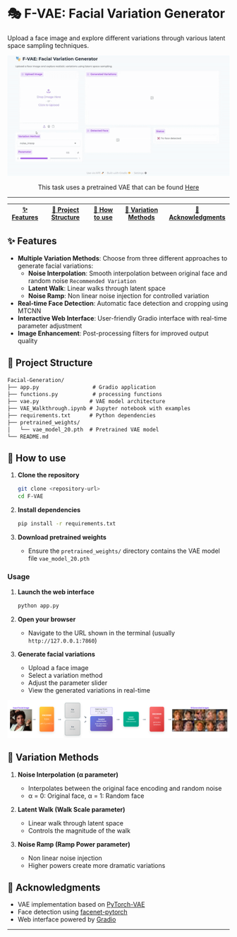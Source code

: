# 🎭 F-VAE: Facial Variation Generator

Upload a face image and explore different variations through various latent space sampling techniques.


<p align="center">
   <img src="assets/demo.gif" alt="F-VAE Demo" width="600"/> 
</p>


<div align="center">This task uses a pretrained VAE that can be found 
<a href = "https://github.com/moshesipper/vae-torch-celeba?tab=readme-ov-file"> Here </a> </div>

---

<p align="center">

| [✨ Features](#-features) | [📁 Project Structure](#-project-structure) | [🚀 How to use](#-how-to-use) | [🔀 Variation Methods](#-variation-methods) | [🙏 Acknowledgments](#-acknowledgments) |
| ---- | ---- | ---- | ---- | ---- |


</p>


<div id = "features">

## ✨ Features

- **Multiple Variation Methods**: Choose from three different approaches to generate facial variations:
  - **Noise Interpolation**: Smooth interpolation between original face and random noise `Recommended Variation`
  - **Latent Walk**: Linear walks through latent space
  - **Noise Ramp**: Non linear noise injection for controlled variation
- **Real-time Face Detection**: Automatic face detection and cropping using MTCNN
- **Interactive Web Interface**: User-friendly Gradio interface with real-time parameter adjustment
- **Image Enhancement**: Post-processing filters for improved output quality

</div>



<div id = "-project-structure">

## 📁 Project Structure

```
Facial-Generation/
├── app.py                 # Gradio application
├── functions.py           # processing functions
├── vae.py                # VAE model architecture
├── VAE_Walkthrough.ipynb # Jupyter notebook with examples
├── requirements.txt      # Python dependencies
├── pretrained_weights/   
│   └── vae_model_20.pth  # Pretrained VAE model
└── README.md            
```
</div>

<div id = "-how-to-use">

## 🚀 How to use

1. **Clone the repository**
   ```bash
   git clone <repository-url>
   cd F-VAE
   ```

2. **Install dependencies**
   ```bash
   pip install -r requirements.txt
   ```

3. **Download pretrained weights**
   - Ensure the `pretrained_weights/` directory contains the VAE model file `vae_model_20.pth`

### Usage

1. **Launch the web interface**
   ```bash
   python app.py
   ```

2. **Open your browser**
   - Navigate to the URL shown in the terminal (usually `http://127.0.0.1:7860`)

3. **Generate facial variations**
   - Upload a face image
   - Select a variation method
   - Adjust the parameter slider
   - View the generated variations in real-time

<p align="center">
   <img src="assets/pipeline.png" alt="pipeline" /> 
</p>   

</div>

<div id = "-variation-methods">

## 🔀 Variation Methods

1. **Noise Interpolation (α parameter)**
   - Interpolates between the original face encoding and random noise
   - α = 0: Original face, α = 1: Random face

2. **Latent Walk (Walk Scale parameter)**
   - Linear walk through latent space
   - Controls the magnitude of the walk

3. **Noise Ramp (Ramp Power parameter)**
   - Non linear noise injection
   - Higher powers create more dramatic variations

</div>

<div id = "-acknowledgments">

## 🙏 Acknowledgments

- VAE implementation based on [PyTorch-VAE](https://github.com/AntixK/PyTorch-VAE)
- Face detection using [facenet-pytorch](https://github.com/timesler/facenet-pytorch)
- Web interface powered by [Gradio](https://gradio.app/)

</div>

---

